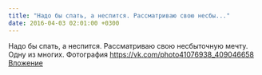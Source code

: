 ```yaml
---
title: "Надо бы спать, а неспится. Рассматриваю свою несбы..."
date: 2016-04-03 02:01:00 +0300
---
```


Надо бы спать, а неспится. Рассматриваю свою несбыточную мечту. Одну из многих.
Фотография
<a class="vk-attach" href="https://vk.com/photo41076938_409046658">https://vk.com/photo41076938_409046658</a>
<a class="vk-attach" href="https://vk.com/photo41076938_409046658">Вложение</a>
